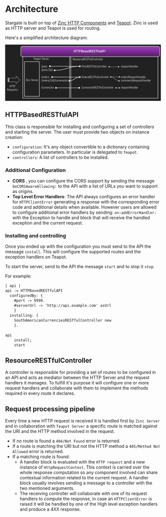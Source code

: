 # Architecture

Stargate is built on top of [Zinc HTTP Components](https://github.com/svenvc/zinc) and [Teapot](https://github.com/zeroflag/Teapot). Zinc is used as HTTP server and Teapot is used for routing.

Here's a simplified architecture diagram:

![Architecture](Architecture.png)

## HTTPBasedRESTfulAPI

This class is responsible for installing and configuring a set of controllers and starting the server.
The user must provide two objects on instance creation:
- `configuration`: It's any object convertible to a dictionary containing configuration parameters. In particular is delegated to `Teapot`.
- `controllers`: A list of controllers to be installed.

### Additional Configuration
- **CORS** , you can configure the CORS support by sending the message `beCORSAwareAllowing:` to the API with a list of URLs you want to support as origins.
- **Top Level Error Handlers**: The API always configures an error handler for `HTTPClientError` generating a response with the corresponding error code and additional details when available. However users are allowed to configure additional error handlers by sending: `on:addErrorHandler:` with the Exception to handle and block that will receive the handled exception and the current request.

### Installing and controlling

Once you ended up with the configuration you must send to the API the message `install`. This will configure the supported routes and the exception handlers on Teapot.

To start the server, send to the API the message `start` and to stop it `stop`.

For example:

```smalltalk
| api |
api := HTTPBasedRESTfulAPI
  configuredBy: {
    #port -> 9999.
    #serverUrl -> 'http://api.example.com' asUrl
    }
  installing: {
    SouthAmericanCurrenciesRESTfulController new
    }.

api
    install;
    start
```

## ResourceRESTfulController

A controller is responsible for providing a set of routes to be configured in an API and acts as mediator between the HTTP Server and the request handlers it manages. To fulfill it's purpose it will configure one or more request handlers and collaborate with them to implement the methods required in every route it declares.

## Request processing pipeline

Every time a new HTTP request is received it is handled first by `Zinc Server` and in collaboration with `Teapot Server` a specific route is matched against the URI and the HTTP method involved in the request.

- If no route is found a `404/Not Found` error is returned.
- If a route is matching the URI but not the HTTP method a `405/Method Not Allowed` error is returned.
- If a matching route is found:
  - A handler block is evaluated with the `HTTP request` and a new instance of `HttpRequestContext`. This context is carried over the whole response computation so any component involved can share contextual information related to the current request. A handler block usually involves sending a message to a controller with the two mentioned arguments.
  - The receiving controller will collaborate with one of its request handlers to compute the response, in case an `HTTPClientError` is raised it will be handled by one of the High level exception handlers and produce a 4XX response.
